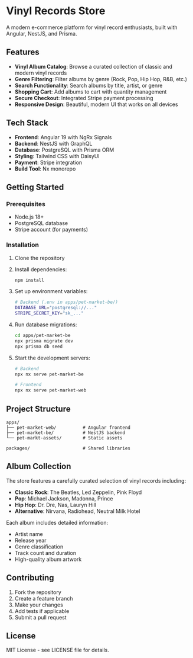 # Vinyl Records Store

A modern e-commerce platform for vinyl record enthusiasts, built with Angular, NestJS, and Prisma.

## Features

- **Vinyl Album Catalog**: Browse a curated collection of classic and modern vinyl records
- **Genre Filtering**: Filter albums by genre (Rock, Pop, Hip Hop, R&B, etc.)
- **Search Functionality**: Search albums by title, artist, or genre
- **Shopping Cart**: Add albums to cart with quantity management
- **Secure Checkout**: Integrated Stripe payment processing
- **Responsive Design**: Beautiful, modern UI that works on all devices

## Tech Stack

- **Frontend**: Angular 19 with NgRx Signals
- **Backend**: NestJS with GraphQL
- **Database**: PostgreSQL with Prisma ORM
- **Styling**: Tailwind CSS with DaisyUI
- **Payment**: Stripe integration
- **Build Tool**: Nx monorepo

## Getting Started

### Prerequisites

- Node.js 18+
- PostgreSQL database
- Stripe account (for payments)

### Installation

1. Clone the repository
2. Install dependencies:
   ```bash
   npm install
   ```

3. Set up environment variables:
   ```bash
   # Backend (.env in apps/pet-market-be/)
   DATABASE_URL="postgresql://..."
   STRIPE_SECRET_KEY="sk_..."
   ```

4. Run database migrations:
   ```bash
   cd apps/pet-market-be
   npx prisma migrate dev
   npx prisma db seed
   ```

5. Start the development servers:
   ```bash
   # Backend
   npx nx serve pet-market-be
   
   # Frontend
   npx nx serve pet-market-web
   ```

## Project Structure

```
apps/
├── pet-market-web/          # Angular frontend
├── pet-market-be/           # NestJS backend
└── pet-markt-assets/        # Static assets

packages/                    # Shared libraries
```

## Album Collection

The store features a carefully curated selection of vinyl records including:

- **Classic Rock**: The Beatles, Led Zeppelin, Pink Floyd
- **Pop**: Michael Jackson, Madonna, Prince
- **Hip Hop**: Dr. Dre, Nas, Lauryn Hill
- **Alternative**: Nirvana, Radiohead, Neutral Milk Hotel

Each album includes detailed information:
- Artist name
- Release year
- Genre classification
- Track count and duration
- High-quality album artwork

## Contributing

1. Fork the repository
2. Create a feature branch
3. Make your changes
4. Add tests if applicable
5. Submit a pull request

## License

MIT License - see LICENSE file for details.
